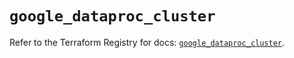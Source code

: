 # `google_dataproc_cluster`

Refer to the Terraform Registry for docs: [`google_dataproc_cluster`](https://registry.terraform.io/providers/hashicorp/google/5.33.0/docs/resources/dataproc_cluster).
